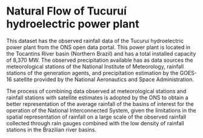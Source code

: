 # Natural Flow of Tucuruí hydroelectric power plant

This dataset has the observed rainfall data of the Tucuruí hydroelectric power plant from the ONS open data portal. This power plant is located in the Tocantins River basin (Northern Brazil) and has a total installed capacity of 8,370 MW. The observed precipitation available has as data sources the meteorological stations of the National Institute of Meteorology, rainfall stations of the generation agents, and precipitation estimation by the GOES-16 satellite provided by the National Aeronautics and Space Administration.

The process of combining data observed at meteorological stations and rainfall stations with satellite estimates is adopted by the ONS to obtain a better representation of the average rainfall of the basins of interest for the operation of the National Interconnected System, given the limitations in the spatial representation of rainfall on a large scale of the observed rainfall collected through rain gauges combined with the low density of rainfall stations in the Brazilian river basins. 

